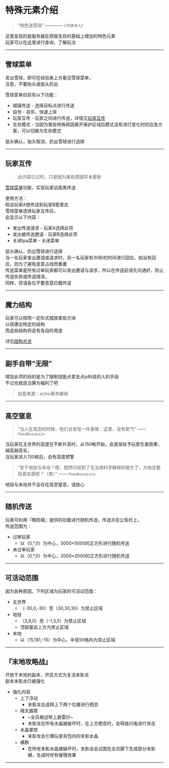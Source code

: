# 特殊元素介绍

> “特色送雪球”   ———— *`l吟游诗人I`*

这里呈现的是服务器在原版生存的基础上增加的特色元素  
玩家可以在这里进行查询，了解玩法

* * *

## 雪球菜单

丢出雪球，即可在经验条上方看见雪球菜单，  
注意，不要抬头或低头扔出  

雪球菜单目前有以下功能：

* 城镇传送 - 选择目标点进行传送
* 自刎 - 自杀，快速上床
* 玩家互传 - 玩家之间进行传送，详情见[玩家互传](world/MS1/characteristic.md#玩家互传)
* 生存模式 - 当因为某些特殊原因离开保护区域后模式没有进行变化时的应急方案，可以切换为生存模式

低头确认，抬头取消，扔出雪球进行选择

* * *

## 玩家互传
> 此内容已过时，只是因为某些原因并未更新

[雪球菜单](world/MS1/characteristic.md#雪球菜单)功能，实现玩家远距离传送

使用方法：  
假设玩家A想传送到玩家B那里去  
雪球菜单选择玩家互传后，  
会显示以下内容：  
* 发出传送请求 - 玩家A选择此项
* 发出被传送邀请 - 玩家B选择此项
* 关闭tpa菜单 - 关闭菜单

低头确认，扔出雪球进行选择  
当一名玩家发出邀请或请求时，另一名玩家有30秒的时间进行回应，如没有回应，则为了避免恶意占线而重置  
传送菜单是所有过审玩家都可以发出邀请与请求，所以在传送前请先沟通好，防止传送失败或传送错误，  
同样，烦请各位不要恶意拦截传送

* * *

## 魔力结构

玩家可以按照一定形式摆放某些方块  
以搭建出特定的结构  
而这些结构将会有各自的用途  

详见[结构总览](world/MS1/structure.md)

* * *

## 副手自带“无限”

增加此项的目的是为了限制技能点拿去点js科技的人的手段  
不过也就适当算为福利了吧

> 创意来源：*echo服务器组*

* * *

## 高空窒息

> “当人在高空的时候，他们会发现一件事情：这里，没有氧气”   —— *`FoodAssassin`*

当玩家在主世界的高度在不断升高时，从150格开始，会逐渐给予玩家负面效果，越高越恶劣，  
当玩家进入130格后，会有高度预警

> “至于地狱与末地？喂，既然已经到了无法用科学解释的地方了，为啥还要找真实感呢？（笑）”   —— *`FoodAssassin`*

地狱与末地并不会存在高空窒息，请放心

* * *

## 随机传送

玩家可利用『晚阳城』提供的功能进行随机传送，传送点在公告栏上，  
传送范围为：
* 过审玩家
  * 以（0,*,0）为中心，5000×5000的正方形进行随机传送
* 未过审玩家
  * 以（0,*,0）为中心，2000×2000的正方形进行随机传送

* * *

## 可活动范围

因为各种原因，下列区域为玩家的可活动范围：
* 主世界
  * （-30,0,-30）至（30,30,30）为禁止区域
* 地狱
  * （3,8,0）至（-1,3,5）为禁止区域
  * 顶部基岩上方为禁止区域
* 末地
  * 以（15,181,-15）为中心，半径50格内为禁止区域

* * *

## 『末地攻略战』

开放于末地的副本，开启方式为复活末影龙  
副本末影龙已被强化  
* 强化内容
  * 上下浮动
    * 末影龙会选择上下两个位置进行栖息
  * 晴天霹雳
    * ~全员被迫带上避雷针~
    * 末影龙在所有水晶被破坏时，在上方栖息时，会释放闪电进行攻击
  * 水晶掌控
    * 末影龙会引爆玩家背包内的末影水晶
  * 螨群
    * 在所有末影水晶被破坏时，末影龙会试图在全员脚下生成部分末影螨，生成时伴有缓慢效果

* * *

